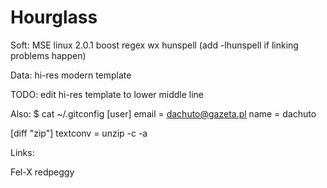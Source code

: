 Hourglass
=========
Soft:
MSE linux 2.0.1
boost regex
wx
hunspell (add -lhunspell if linking problems happen)

Data:
hi-res modern template

TODO:
edit hi-res template to lower middle line


Also:
$ cat ~/.gitconfig
[user]
	email = dachuto@gazeta.pl
	name = dachuto

[diff "zip"]
	textconv = unzip -c -a

Links:

Fel-X
redpeggy